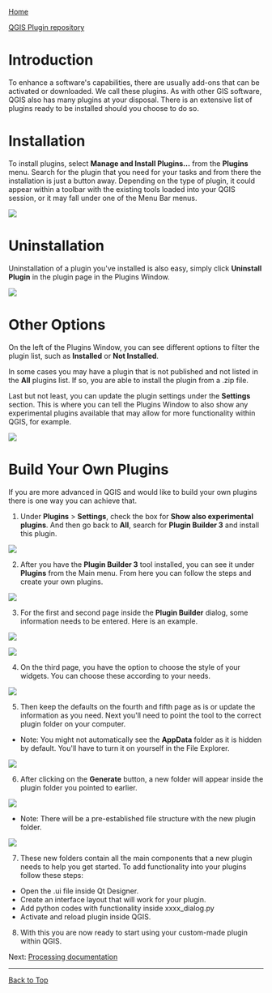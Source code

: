 

[Home](../readme.md)

[QGIS Plugin repository](https://plugins.qgis.org/)

# Introduction
To enhance a software's capabilities, there are usually add-ons that can be activated or downloaded. We call these plugins. As with other GIS software, QGIS also has many plugins at your disposal. There is an extensive list of plugins ready to be installed should you choose to do so. 

# Installation 
To install plugins, select **Manage and Install Plugins…** from the **Plugins** menu. Search for the plugin that you need for your tasks and from there the installation is just a button away. Depending on the type of plugin, it could appear within a toolbar with the existing tools loaded into your QGIS session, or it may fall under one of the Menu Bar menus.

![](../images/pluginInstall.gif)

# Uninstallation
Uninstallation of a plugin you've installed is also easy, simply click **Uninstall Plugin** in the plugin page in the Plugins Window.

![](../images/pluginunInstall.gif)

# Other Options
On the left of the Plugins Window, you can see different options to filter the plugin list, such as **Installed** or **Not Installed**. 

In some cases you may have a plugin that is not published and not listed in the **All** plugins list. If so, you are able to install the plugin from a .zip file. 

Last but not least, you can update the plugin settings under the **Settings** section. This is where you can tell the Plugins Window to also show any experimental plugins available that may allow for more functionality within QGIS, for example.

![](../images/pluginIntro.gif)

# Build Your Own Plugins 
If you are more advanced in QGIS and would like to build your own plugins there is one way you can achieve that. 

1. Under **Plugins** > **Settings**, check the box for **Show also experimental plugins**. And then go back to **All**, search for **Plugin Builder 3** and install this plugin.

![](../images/pluginbuilder.gif)

2. After you have the **Plugin Builder 3** tool installed, you can see it under **Plugins** from the Main menu. From here you can follow the steps and create your own plugins.

![](../images/pluginbuilderopen.gif)

3. For the first and second page inside the **Plugin Builder** dialog, some information needs to be entered. Here is an example.

![](../images/pluginbuilder1.png)

![](../images/pluginbuilder2.png)

4. On the third page, you have the option to choose the style of your widgets. You can choose these according to your needs.

![](../images/pluginbuilderopendialogoption.gif)

5. Then keep the defaults on the fourth and fifth page as is or update the information as you need. Next you'll need to point the tool to the correct plugin folder on your computer. 

* Note: You might not automatically see the **AppData** folder as it is hidden by default. You'll have to turn it on yourself in the File Explorer.

![](../images/pluginbuilder5.png)

6. After clicking on the **Generate** button, a new folder will appear inside the plugin folder you pointed to earlier. 

![](../images/pluginbuilderopendialogcreation.gif)

* Note: There will be a pre-established file structure with the new plugin folder.

![](../images/pluginfolder.PNG)

7. These new folders contain all the main components that a new plugin needs to help you get started. To add functionality into your plugins follow these steps:
* Open the .ui file inside Qt Designer. 
* Create an interface layout that will work for your plugin. 
* Add python codes with functionality inside xxxx_dialog.py
* Activate and reload plugin inside QGIS.

8. With this you are now ready to start using your custom-made plugin within QGIS.

Next: [Processing documentation](https://github.com/bcgov/gis-pantry/blob/master/docs/getting-started-with-QGIS/doc/QGIS-processing-tools.md)

---
[Back to Top](#Introduction)